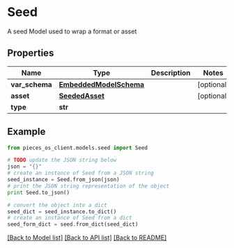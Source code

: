 # Seed

A seed Model used to wrap a format or asset

## Properties

Name | Type | Description | Notes
------------ | ------------- | ------------- | -------------
**var_schema** | [**EmbeddedModelSchema**](EmbeddedModelSchema) |  | [optional] 
**asset** | [**SeededAsset**](SeededAsset) |  | [optional] 
**type** | **str** |  | 

## Example

```python
from pieces_os_client.models.seed import Seed

# TODO update the JSON string below
json = "{}"
# create an instance of Seed from a JSON string
seed_instance = Seed.from_json(json)
# print the JSON string representation of the object
print Seed.to_json()

# convert the object into a dict
seed_dict = seed_instance.to_dict()
# create an instance of Seed from a dict
seed_form_dict = seed.from_dict(seed_dict)
```
[[Back to Model list]](../README#documentation-for-models) [[Back to API list]](../README#documentation-for-api-endpoints) [[Back to README]](../README)


